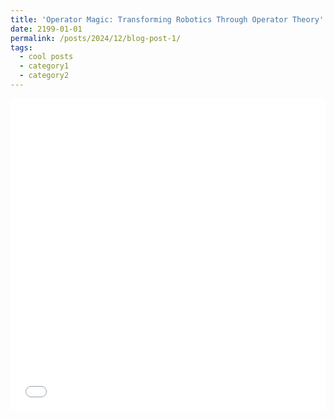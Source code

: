 ```yaml
---
title: 'Operator Magic: Transforming Robotics Through Operator Theory'
date: 2199-01-01
permalink: /posts/2024/12/blog-post-1/
tags:
  - cool posts
  - category1
  - category2
---
```


<!-- markdownlint-disable -->
<iframe src="/files/test_plot.html" width="100%" height="500px" frameborder="0"></iframe>
<!-- markdownlint-enable -->

